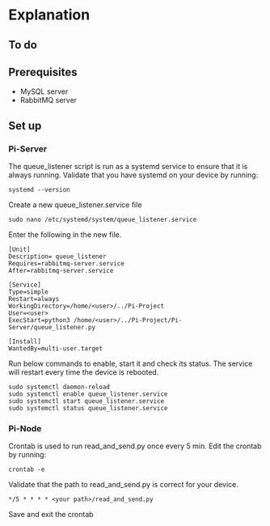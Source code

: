 <h1>Explanation</h1>

<h2>To do</h2>

<h2>Prerequisites</h2>

* MySQL server
* RabbitMQ server

<h2>Set up</h2>

<h3>Pi-Server</h3>

The queue_listener script is run as a systemd service to ensure that it is always running. Validate that you have systemd on your device by running:
```
systemd --version
```
Create a new queue_listener.service file
```
sudo nano /etc/systemd/system/queue_listener.service 
```
Enter the following in the new file.
```
[Unit]
Description= queue_listener
Requires=rabbitmq-server.service
After=rabbitmq-server.service

[Service]
Type=simple
Restart=always
WorkingDirectory=/home/<user>/../Pi-Project
User=<user>
ExecStart=python3 /home/<user>/../Pi-Project/Pi-Server/queue_listener.py

[Install]
WantedBy=multi-user.target
```
Run below commands to enable, start it and check its status. The service will restart every time the device is rebooted.
```
sudo systemctl daemon-reload
sudo systemctl enable queue_listener.service 
sudo systemctl start queue_listener.service 
sudo systemctl status queue_listener.service 
```


<h3>Pi-Node</h3>

Crontab is used to run read_and_send.py once every 5 min. Edit the crontab by running:
```
crontab -e
```
Validate that the path to read_and_send.py is correct for your device.
```
*/5 * * * * <your path>/read_and_send.py
```
Save and exit the crontab
